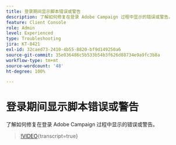 ```yaml
---
title: 登录期间显示脚本错误或警告
description: 了解如何修复在登录 Adobe Campaign 过程中显示的错误或警告。
feature: Client Console
role: Admin
level: Experienced
type: Troubleshooting
jira: KT-8421
exl-id: 32caed73-2410-4b55-8820-bf9d149250a6
source-git-commit: 35e036486c5b533b54b3f626d88734e9a9fc3b8a
workflow-type: tm+mt
source-wordcount: '48'
ht-degree: 100%

---
```


# 登录期间显示脚本错误或警告

了解如何修复在登录 Adobe Campaign 过程中显示的错误或警告。

>[!VIDEO](https://video.tv.adobe.com/v/335975?quality=12&learn=on){transcript=true}
